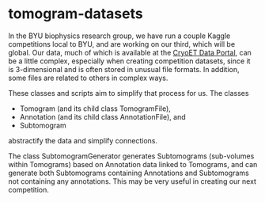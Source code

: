 # tomogram-datasets
In the BYU biophysics research group, we have run a couple Kaggle competitions local to BYU, and are working on our third, which will be global.
Our data, much of which is available at the [CryoET Data Portal](https://cryoetdataportal.czscience.com/), can be a little complex,
especially when creating competition datasets, since it is 3-dimensional and is often stored in unusual file formats.
In addition, some files are related to others in complex ways.

These classes and scripts aim to simplify that process for us.
The classes
 - Tomogram (and its child class TomogramFile),
 - Annotation (and its child class AnnotationFile), and
 - Subtomogram

abstractify the data and simplify connections.

The class SubtomogramGenerator generates Subtomograms (sub-volumes within Tomograms) based on Annotation data linked to Tomograms,
and can generate both Subtomograms containing Annotations and Subtomograms not containing any annotations.
This may be very useful in creating our next competition.
